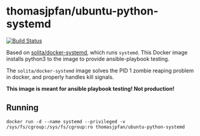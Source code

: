# thomasjpfan/ubuntu-python-systemd

[![Build Status](https://travis-ci.org/thomasjpfan/ubuntu-python-systemd.svg?branch=master)](https://travis-ci.org/thomasjpfan/ubuntu-python3-systemd)

Based on [solita/docker-systemd](https://github.com/solita/docker-systemd), which runs `systemd`. This Docker image installs python3 to the image to provide ansible-playbook testing.

The `solita/docker-systemd` image solves the PID 1 zombie reaping problem in docker, and properly handles kill signals.

**This image is meant for ansible playbook testing! Not production!**

## Running

```
docker run -d --name systemd --privileged -v /sys/fs/cgroup:/sys/fs/cgroup:ro thomasjpfan/ubuntu-python-systemd
```
